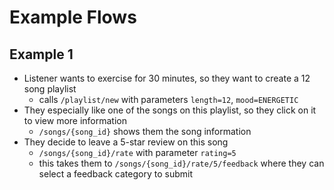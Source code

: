 # Example Flows
## Example 1
- Listener wants to exercise for 30 minutes, so they want to create a 12 song playlist
  - calls `/playlist/new` with parameters `length=12`, `mood=ENERGETIC`
- They especially like one of the songs on this playlist, so they click on it to view more information
  - `/songs/{song_id}` shows them the song information
- They decide to leave a 5-star review on this song
  - `/songs/{song_id}/rate` with parameter `rating=5`
  - this takes them to `/songs/{song_id}/rate/5/feedback` where they can select a feedback category to submit

